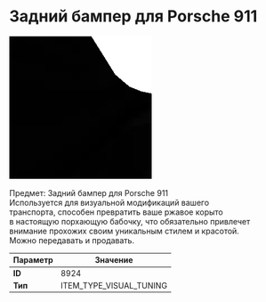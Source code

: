 # Задний бампер для Porsche 911

![Item Image](../img/8924.webp?raw=true)

Предмет: Задний бампер для Porsche 911<br>Используется для визуальной модификаций вашего<br>транспорта, способен превратить ваше ржавое корыто<br>в настоящую порхающую бабочку, что обязательно привлечет<br>внимание прохожих своим уникальным стилем и красотой.<br>Можно передавать и продавать.


| Параметр | Значение |
|----------|----------|
| **ID** | 8924 |
| **Тип** | ITEM_TYPE_VISUAL_TUNING |

